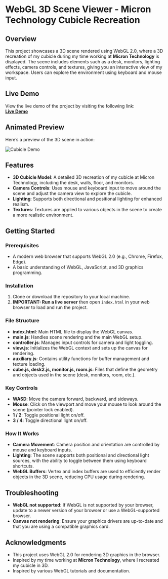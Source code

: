 # WebGL 3D Scene Viewer - Micron Technology Cubicle Recreation

## Overview

This project showcases a 3D scene rendered using WebGL 2.0, where a 3D recreation of my cubicle during my time working at **Micron Technology** is displayed. The scene includes elements such as a desk, monitors, lighting effects, camera controls, and textures, giving you an interactive view of my workspace. Users can explore the environment using keyboard and mouse input.

## Live Demo

View the live demo of the project by visiting the following link:  
[**Live Demo**](https://wes-brook.github.io/3D-Room-WebGL.20/)

## Animated Preview

Here’s a preview of the 3D scene in action:

![Cubicle Demo](other/demo.gif)

## Features

- **3D Cubicle Model**: A detailed 3D recreation of my cubicle at Micron Technology, including the desk, walls, floor, and monitors.
- **Camera Controls**: Uses mouse and keyboard input to move around the scene and adjust the camera view to explore the cubicle.
- **Lighting**: Supports both directional and positional lighting for enhanced realism.
- **Textures**: Textures are applied to various objects in the scene to create a more realistic environment.

## Getting Started

### Prerequisites

- A modern web browser that supports WebGL 2.0 (e.g., Chrome, Firefox, Edge).
- A basic understanding of WebGL, JavaScript, and 3D graphics programming.

### Installation

1. Clone or download the repository to your local machine.
2. **IMPORTANT: Run a live server** then open `index.html` in your web browser to load and run the project.

### File Structure

- **index.html**: Main HTML file to display the WebGL canvas.
- **main.js**: Handles scene rendering and the main WebGL setup.
- **controller.js**: Manages input controls for camera and light toggling.
- **view.js**: Initializes the WebGL context and sets up the canvas for rendering.
- **auxiliary.js**: Contains utility functions for buffer management and texture loading.
- **cube.js, desk2.js, monitor.js, room.js**: Files that define the geometry and objects used in the scene (desk, monitors, room, etc.).

### Key Controls

- **WASD**: Move the camera forward, backward, and sideways.
- **Mouse**: Click on the viewport and move your mouse to look around the scene (pointer lock enabled).
- **1 / 2**: Toggle positional light on/off.
- **3 / 4**: Toggle directional light on/off.

### How It Works

- **Camera Movement**: Camera position and orientation are controlled by mouse and keyboard inputs.
- **Lighting**: The scene supports both positional and directional light sources, with the ability to toggle between them using keyboard shortcuts.
- **WebGL Buffers**: Vertex and index buffers are used to efficiently render objects in the 3D scene, reducing CPU usage during rendering.

## Troubleshooting

- **WebGL not supported**: If WebGL is not supported by your browser, update to a newer version of your browser or use a WebGL-supported browser.
- **Canvas not rendering**: Ensure your graphics drivers are up-to-date and that you are using a compatible graphics card.

## Acknowledgments

- This project uses WebGL 2.0 for rendering 3D graphics in the browser.
- Inspired by my time working at **Micron Technology**, where I recreated my cubicle in 3D.
- Inspired by various WebGL tutorials and documentation.
